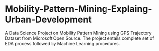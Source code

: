 # Mobility-Pattern-Mining-Explaing-Urban-Development
A Data Science Project on Mobility Pattern Mining using GPS Trajectory Dataset from Microsoft Open Source. The project entails complete set of EDA process followed by Machine Learning procedures.

